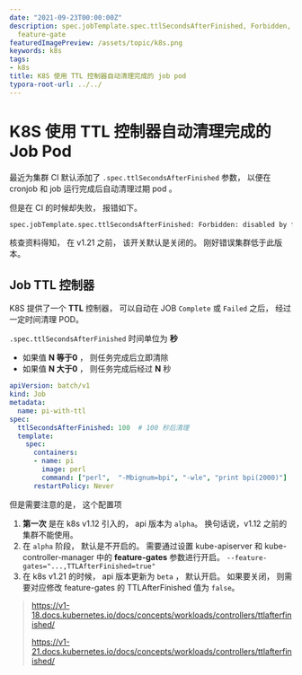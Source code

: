 ```yaml
---
date: "2021-09-23T00:00:00Z"
description: spec.jobTemplate.spec.ttlSecondsAfterFinished, Forbidden, disabled by
  feature-gate
featuredImagePreview: /assets/topic/k8s.png
keywords: k8s
tags:
- k8s
title: K8S 使用 TTL 控制器自动清理完成的 job pod
typora-root-url: ../../
---
```


# K8S 使用 TTL 控制器自动清理完成的 Job Pod

最近为集群 CI 默认添加了 `.spec.ttlSecondsAfterFinished` 参数， 以便在 cronjob 和 job 运行完成后自动清理过期 pod 。

但是在 CI 的时候却失败， 报错如下。

```bash
spec.jobTemplate.spec.ttlSecondsAfterFinished: Forbidden: disabled by feature-gate
```



核查资料得知， 在 v1.21 之前， 该开关默认是关闭的。 刚好错误集群低于此版本。



##  Job TTL 控制器

K8S 提供了一个 **TTL** 控制器， 可以自动在 JOB `Complete` 或 `Failed` 之后， 经过一定时间清理 POD。

`.spec.ttlSecondsAfterFinished` 时间单位为 **秒**

+ 如果值 **N 等于0** ， 则任务完成后立即清除
+ 如果值 **N 大于0** ， 则任务完成后经过 **N** 秒

```yaml
apiVersion: batch/v1
kind: Job
metadata:
  name: pi-with-ttl
spec:
  ttlSecondsAfterFinished: 100  # 100 秒后清理
  template:
    spec:
      containers:
      - name: pi
        image: perl
        command: ["perl",  "-Mbignum=bpi", "-wle", "print bpi(2000)"]
      restartPolicy: Never
```



但是需要注意的是， 这个配置项 

1. **第一次** 是在 k8s v1.12 引入的， api 版本为 `alpha`。 换句话说，v1.12 之前的集群不能使用。
2. 在 `alpha` 阶段， 默认是不开启的。 需要通过设置 kube-apiserver 和 kube-controller-manager 中的 **feature-gates** 参数进行开启。 `--feature-gates="...,TTLAfterFinished=true"`
3. 在 k8s v1.21 的时候， api 版本更新为 `beta` ， 默认开启。 如果要关闭， 则需要对应修改 feature-gates 的 TTLAfterFinished 值为 `false`。



> https://v1-18.docs.kubernetes.io/docs/concepts/workloads/controllers/ttlafterfinished/
>
> https://v1-21.docs.kubernetes.io/docs/concepts/workloads/controllers/ttlafterfinished/

